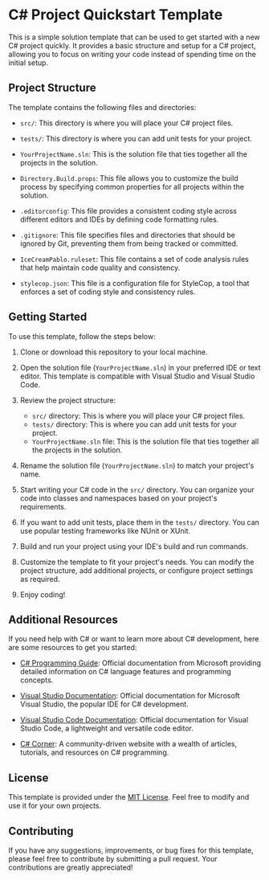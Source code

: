 # C# Project Quickstart Template

This is a simple solution template that can be used to get started with a new C# project quickly. It provides a basic structure and setup for a C# project, allowing you to focus on writing your code instead of spending time on the initial setup.

## Project Structure

The template contains the following files and directories:

- `src/`: This directory is where you will place your C# project files.

- `tests/`: This directory is where you can add unit tests for your project.

- `YourProjectName.sln`: This is the solution file that ties together all the projects in the solution.

- `Directory.Build.props`: This file allows you to customize the build process by specifying common properties for all projects within the solution.

- `.editorconfig`: This file provides a consistent coding style across different editors and IDEs by defining code formatting rules.

- `.gitignore`: This file specifies files and directories that should be ignored by Git, preventing them from being tracked or committed.

- `IceCreamPablo.ruleset`: This file contains a set of code analysis rules that help maintain code quality and consistency.

- `stylecop.json`: This file is a configuration file for StyleCop, a tool that enforces a set of coding style and consistency rules.

## Getting Started

To use this template, follow the steps below:

1. Clone or download this repository to your local machine.

2. Open the solution file (`YourProjectName.sln`) in your preferred IDE or text editor. This template is compatible with Visual Studio and Visual Studio Code.

3. Review the project structure:
   - `src/` directory: This is where you will place your C# project files.
   - `tests/` directory: This is where you can add unit tests for your project.
   - `YourProjectName.sln` file: This is the solution file that ties together all the projects in the solution.

4. Rename the solution file (`YourProjectName.sln`) to match your project's name.

5. Start writing your C# code in the `src/` directory. You can organize your code into classes and namespaces based on your project's requirements.

6. If you want to add unit tests, place them in the `tests/` directory. You can use popular testing frameworks like NUnit or XUnit.

7. Build and run your project using your IDE's build and run commands.

8. Customize the template to fit your project's needs. You can modify the project structure, add additional projects, or configure project settings as required.

9. Enjoy coding!

## Additional Resources

If you need help with C# or want to learn more about C# development, here are some resources to get you started:

- [C# Programming Guide](https://docs.microsoft.com/en-us/dotnet/csharp/programming-guide/): Official documentation from Microsoft providing detailed information on C# language features and programming concepts.

- [Visual Studio Documentation](https://docs.microsoft.com/en-us/visualstudio/): Official documentation for Microsoft Visual Studio, the popular IDE for C# development.

- [Visual Studio Code Documentation](https://code.visualstudio.com/docs): Official documentation for Visual Studio Code, a lightweight and versatile code editor.

- [C# Corner](https://www.c-sharpcorner.com/): A community-driven website with a wealth of articles, tutorials, and resources on C# programming.

## License

This template is provided under the [MIT License](LICENSE). Feel free to modify and use it for your own projects.

## Contributing

If you have any suggestions, improvements, or bug fixes for this template, please feel free to contribute by submitting a pull request. Your contributions are greatly appreciated!